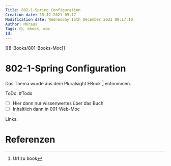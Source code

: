 ```yaml
---
Title: 802-1-Spring Configuration
Creation date: 15.12.2021 09:17
Modification date: Wednesday 15th December 2021 09:17:10
Author: MKraus
Tags: 🟡, ebook, moc
Id:
---
```

[[8-Books/801-Books-Moc]]

# 802-1-Spring Configuration
Das Thema wurde aus dem Pluralsight EBook [^1] entnommen.

[^1]: Url zu book

ToDo: #Todo 
- [ ] Hier dann nur wissenwertes über das Buch
- [ ] Inhaltlich dann in 001-Web-Moc

Links: 

# Referenzen
